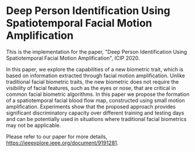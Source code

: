 # Deep Person Identification Using Spatiotemporal Facial Motion Amplification

This is the implementation for the paper, "Deep Person Identification Using Spatiotemporal Facial Motion Amplification", ICIP 2020.

In this paper, we explore the capabilities of a new biometric trait, which is based on information extracted through
facial motion amplification. Unlike traditional facial biometric traits, the new biometric does not require the visibility of facial features,
such as the eyes or nose, that are critical in common facial biometric algorithms. In this paper we propose the formation of a spatiotemporal 
facial blood flow map, constructed using small motion amplification. Experiments show that the proposed approach provides significant discriminatory capacity
over different training and testing days and can be potentially used in situations where traditional facial biometrics may not be applicable.

Please refer to our paper for more details, https://ieeexplore.ieee.org/document/9191281.
